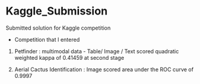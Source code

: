 # Kaggle_Submission
Submitted solution for Kaggle competition

* Competition that I entered 
1. Petfinder : multimodal data - Table/ Image / Text
               scored quadratic weighted kappa of 0.41459 at second stage 
               
2. Aerial Cactus Identification : Image
                                  scored area under the ROC curve of 0.9997
